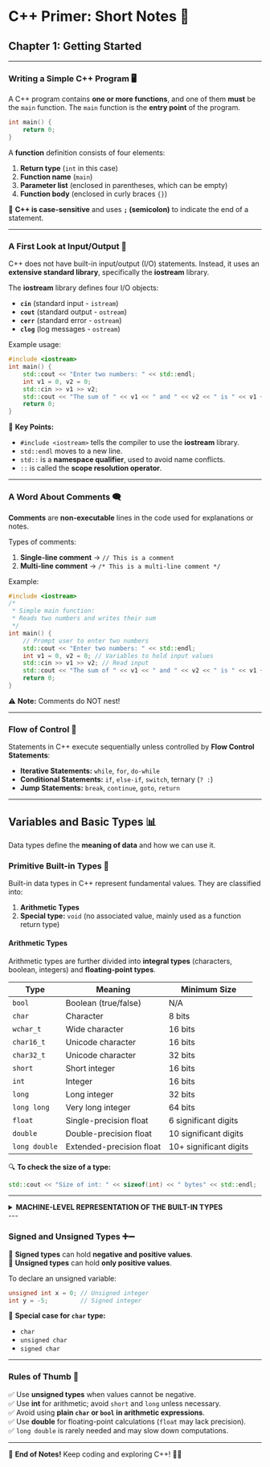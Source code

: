 # **C++ Primer: Short Notes** 🚀

## **Chapter 1: Getting Started**
---

### **Writing a Simple C++ Program** 🖥️
A C++ program contains **one or more functions**, and one of them **must** be the `main` function. The `main` function is the **entry point** of the program.

```cpp
int main() {
    return 0;
}
```

A **function** definition consists of four elements:
1. **Return type** (`int` in this case)
2. **Function name** (`main`)
3. **Parameter list** (enclosed in parentheses, which can be empty)
4. **Function body** (enclosed in curly braces `{}`)

🔹 **C++ is case-sensitive** and uses **`;` (semicolon)** to indicate the end of a statement.

---

### **A First Look at Input/Output** 📝
C++ does not have built-in input/output (I/O) statements. Instead, it uses an **extensive standard library**, specifically the **iostream** library.

The **iostream** library defines four I/O objects:
- **`cin`** (standard input - `istream`)
- **`cout`** (standard output - `ostream`)
- **`cerr`** (standard error - `ostream`)
- **`clog`** (log messages - `ostream`)

Example usage:
```cpp
#include <iostream>
int main() {
    std::cout << "Enter two numbers: " << std::endl;
    int v1 = 0, v2 = 0;
    std::cin >> v1 >> v2;
    std::cout << "The sum of " << v1 << " and " << v2 << " is " << v1 + v2 << std::endl;
    return 0;
}
```
📌 **Key Points:**
- `#include <iostream>` tells the compiler to use the **iostream** library.
- `std::endl` moves to a new line.
- `std::` is a **namespace qualifier**, used to avoid name conflicts.
- `::` is called the **scope resolution operator**.

---

### **A Word About Comments** 🗨️
**Comments** are **non-executable** lines in the code used for explanations or notes.

Types of comments:
1. **Single-line comment** → `// This is a comment`
2. **Multi-line comment** → `/* This is a multi-line comment */`

Example:
```cpp
#include <iostream>
/*
 * Simple main function:
 * Reads two numbers and writes their sum
 */
int main() {
    // Prompt user to enter two numbers
    std::cout << "Enter two numbers: " << std::endl;
    int v1 = 0, v2 = 0; // Variables to hold input values
    std::cin >> v1 >> v2; // Read input
    std::cout << "The sum of " << v1 << " and " << v2 << " is " << v1 + v2 << std::endl;
    return 0;
}
```
⚠️ **Note:** Comments do NOT nest!

---

### **Flow of Control** 🔀
Statements in C++ execute sequentially unless controlled by **Flow Control Statements**:
- **Iterative Statements:** `while`, `for`, `do-while`
- **Conditional Statements:** `if`, `else-if`, `switch`, ternary (`? :`)
- **Jump Statements:** `break`, `continue`, `goto`, `return`

---

## **Variables and Basic Types** 📊
Data types define the **meaning of data** and how we can use it.

### **Primitive Built-in Types** 🔢
Built-in data types in C++ represent fundamental values. They are classified into:
1. **Arithmetic Types**
2. **Special type:** `void` (no associated value, mainly used as a function return type)

#### **Arithmetic Types**
Arithmetic types are further divided into **integral types** (characters, boolean, integers) and **floating-point types**.

| **Type**      | **Meaning**                         | **Minimum Size**  |
|--------------|---------------------------------|----------------|
| `bool`       | Boolean (true/false)            | N/A            |
| `char`       | Character                       | 8 bits         |
| `wchar_t`    | Wide character                  | 16 bits        |
| `char16_t`   | Unicode character               | 16 bits        |
| `char32_t`   | Unicode character               | 32 bits        |
| `short`      | Short integer                   | 16 bits        |
| `int`        | Integer                         | 16 bits        |
| `long`       | Long integer                    | 32 bits        |
| `long long`  | Very long integer               | 64 bits        |
| `float`      | Single-precision float          | 6 significant digits |
| `double`     | Double-precision float          | 10 significant digits |
| `long double`| Extended-precision float        | 10+ significant digits |

🔍 **To check the size of a type:**
```cpp
std::cout << "Size of int: " << sizeof(int) << " bytes" << std::endl;
```
---
<details>
<summary> <strong>MACHINE-LEVEL REPRESENTATION OF THE BUILT-IN TYPES</strong> </summary>

Computers store data as a sequence of **bits**, each holding a `0` or `1`, such as:
```
00011011011100010110010000111011 ...
```
Most computers manage memory in **chunks of bits** that are powers of `2`. The smallest addressable chunk is called a **byte**, while the basic unit of storage (typically a small number of bytes) is referred to as a **word**.

🔹 **Byte**: The smallest unit of memory, typically 8 bits.  
🔹 **Word**: A storage unit, usually 4 or 8 bytes (32 or 64 bits).

In C++, a **byte** contains at least enough bits to hold a character in the machine’s basic character set. Most modern machines use **8-bit bytes** and **32-bit or 64-bit words**.

### **Memory Representation Example**
On a system with 8-bit bytes and 32-bit words, memory may be structured like this:
```
  736424 = 0 0 1 1 1 0 1 1
  736425 = 0 0 0 1 1 0 1 1
```
Here, the **byte’s address** is on the left, with its **8-bit content** following.

### **Addressing Memory**
A memory address can refer to various-sized collections of bits. For example:
- A **word** at address `736424` (assuming 32-bit words) spans 4 bytes.
- A **byte** at address `736427` refers to an 8-bit value.

To understand the **meaning** of a memory location, we must know its **data type**:
- If the object at `736424` is of type `float` (stored in 32 bits), it spans the entire word.
- If the object at `736424` is an **unsigned char** (on a system using ISO-Latin-1), the byte at that address represents a **semicolon (`;`)**.

💡 **Key Takeaways:**
- Memory consists of bytes, grouped into words.
- Addresses point to specific memory locations.
- The type of data determines the size and interpretation of stored bits.

</details>
---

### **Signed and Unsigned Types** ➕➖
🔹 **Signed types** can hold **negative and positive values**.  
🔹 **Unsigned types** can hold **only positive values**.  

To declare an unsigned variable:
```cpp
unsigned int x = 0; // Unsigned integer
int y = -5;         // Signed integer
```

📌 **Special case for `char` type:**
- `char`
- `unsigned char`
- `signed char`

---

### **Rules of Thumb** 🎯
✅ Use **unsigned types** when values cannot be negative.  
✅ Use **int** for arithmetic; avoid `short` and `long` unless necessary.  
✅ Avoid using **plain `char` or `bool` in arithmetic expressions**.  
✅ Use **double** for floating-point calculations (`float` may lack precision).  
✅ `long double` is rarely needed and may slow down computations.  

---
🎉 **End of Notes!** Keep coding and exploring C++! 🚀🔥

